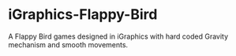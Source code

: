 # iGraphics-Flappy-Bird
A Flappy Bird games designed in iGraphics with hard coded Gravity mechanism and smooth movements. 
